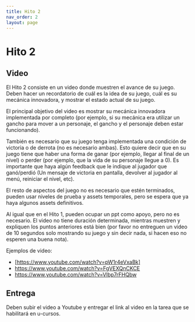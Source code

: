```yaml
---
title: Hito 2
nav_order: 2
layout: page
---
```


# Hito 2

## Video

El Hito 2 consiste en un video donde muestren el avance de su juego. Deben hacer un recordatorio de cuál es la idea de su juego, cuál es su mecánica innovadora, y mostrar el estado actual de su juego.

El principal objetivo del video es mostrar su mecánica innovadora implementada por completo (por ejemplo, si su mecánica era utilizar un gancho para mover a un personaje, el gancho y el personaje deben estar funcionando). 

También es necesario que su juego tenga implementada una condición de victoria o de derrota (no es necesario ambas). Esto quiere decir que en su juego tiene que haber una forma de ganar (por ejemplo, llegar al final de un nivel) o perder (por ejemplo, que la vida de su personaje llegue a 0). Es importante que haya algún feedback que le indique al jugador que ganó/perdió (Un mensaje de victoria en pantalla, devolver al jugador al menú, reiniciar el nivel, etc).

El resto de aspectos del juego no es necesario que estén terminados, pueden usar niveles de prueba y assets temporales, pero se espera que ya haya algunos assets definitivos.

Al igual que en el Hito 1, pueden ocupar un ppt como apoyo, pero no es necesario. El video no tiene duración determinada, mientras muestren y expliquen los puntos anteriores está bien (por favor no entreguen un video de 10 segundos solo mostrando su juego y sin decir nada, si hacen eso no esperen una buena nota).

Ejemplos de video: 
- [https://www.youtube.com/watch?v=pW1r4eVxaBk]
- https://www.youtube.com/watch?v=FgVEXQnCKCE
- https://www.youtube.com/watch?v=Vlbp7rFHQbw 

## Entrega

Deben subir el video a Youtube y entregar el link al video en la tarea que se habilitará en u-cursos.
